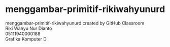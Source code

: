 # menggambar-primitif-rikiwahyunurd
menggambar-primitif-rikiwahyunurd created by GitHub Classroom    
Riki Wahyu Nur Dianto  
05111940000188  
Grafika Komputer D
